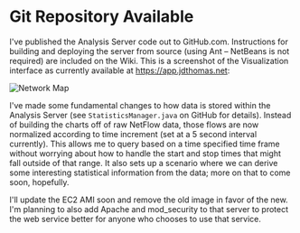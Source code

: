 # Git Repository Available

I've published the Analysis Server code out to GitHub.com. Instructions for building and deploying the server from source (using Ant – NetBeans is not required) are included on the Wiki.
This is a screenshot of the Visualization interface as currently available at https://app.jdthomas.net:

![Network Map](https://ser.endipito.us/file/earlymap.png)

I've made some fundamental changes to how data is stored within the Analysis Server (see `StatisticsManager.java` on GitHub for details). Instead of building the charts off of raw NetFlow data, those flows are now normalized according to time increment (set at a 5 second interval currently). This allows me to query based on a time specified time frame without worrying about how to handle the start and stop times that might fall outside of that range. It also sets up a scenario where we can derive some interesting statistical information from the data; more on that to come soon, hopefully.

I'll update the EC2 AMI soon and remove the old image in favor of the new. I'm planning to also add Apache and mod_security to that server to protect the web service better for anyone who chooses to use that service.
